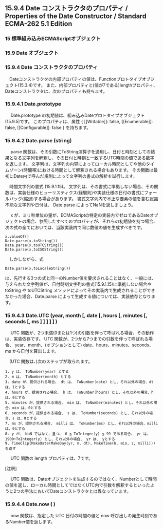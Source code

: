 15.9.4 Date コンストラクタのプロパティ / Properties of the Date Constructor / Standard ECMA-262 5.1 Edition
-----------------------------------------------------------------------------------------------------------

### 15 標準組み込みECMAScriptオブジェクト

### 15.9 Date オブジェクト

### 15.9.4 Date コンストラクタのプロパティ

　Dateコンストラクタの内部プロパティの値は、Functionプロトタイプオブジェクト(15.3.4)です。 また、内部プロパティと(値が7である)lengthプロパティ、Dateコンストラクタは、次のプロパティも持ちます。

### 15.9.4.1 Date.prototype

　 Date.prototype の初期値は、組み込みDateプロトタイプオブジェクト(15.9.5)です。 このプロパティは、属性 { [[Writable]]: false, [[Enumerable]]: false, [[Configurable]]: false } を持ちます。

### 15.9.4.2 Date.parse (string)

　 parse 関数は、その引数にToString演算子を適用し、日付と時刻としての結果となる文字列を解釈し、その日付と時刻と一致するUTC時間の値である数字を返します。 文字列は、文字列の内容によってローカル時間としてや他のタイムゾーン(時間帯)における時間として解釈される場合もあります。 その関数は最初にDate内で呼んだ規則によって文字列の書式の解析を試行します。

　時間文字列の書式 (15.9.1.15)。 文字列は、その書式に準拠しない場合、その関数は、実装仕様のヒューリスティクス(経験則)や実装仕様の日付の書式にフォールバック(縮退)する場合があります。 書式文字列内で不正な要素の値を含む認識不能な文字列や日付は、 Date.parse によってNaNを返しましょう。

　 x が、ミリ秒単位の量が、ECMAScriptの特定の実装内でゼロであるDateオブジェクトの場合、参照したすべてのプロパティが、それらの初期値を持つ場合、次の式の全てにおいては、当該実装内で同じ数値の値を生成すべきです。

    x.valueOf()
    Date.parse(x.toString())
    Date.parse(x.toUTCString())
    Date.parse(x.toISOString())

　しかしながら、式

    Date.parse(x.toLocaleString())

は、先行する3つの式と同一のNumber値を要求されることはなく、一般には、与えられた文字列値が、日付時刻文字列の書式(15.9.1.15)に準拠しない場合や toString や toUTCString メソッドによってその実装内で生成されることができなかった場合、Date.parse によって生成する値については、実装依存となります。

### 15.9.4.3 Date.UTC (year, month [, date [, hours [, minutes [, seconds [, ms ] ] ] ] ] )

　 UTC 関数が、2つ未満(0または1つ)の引数を伴って呼ばれる場合、その動作は、実装依存です。 UTC 関数が、2つから7つまでの引数を伴って呼ばれる場合、 year、month、(オプションとして) date、hours、minutes、seconds、ms から日付を算出します。

　(UTC 関数は、)次のステップが取られます。

    1. y は、 ToNumber(year) とする
    2. m は、 ToNumber(month) とする
    3. date が、提供される場合、 dt は、 ToNumber(date) とし、それ以外の場合、dt は、1とする
    4. hours が、提供される場合、 h は、 ToNumber(hours) とし、それ以外の場合、h は、0とする
    5. minutes が、提供される場合、 min は、 ToNumber(minutes) とし、それ以外の場合、min は、0とする
    6. seconds が、提供される場合、 s は、 ToNumber(seconds) とし、それ以外の場合、s は、0とする
    7. ms が、提供される場合、 milli は、 ToNumber(ms) とし、それ以外の場合、milli は、0とする
    8. y が、 NaN ではなく、且つ、 0 ≦ ToInteger(y) ≦ 99 である場合、 yr は、 1900+ToInteger(y) とし、それ以外の場合、 yr は、 yとする
    9. TimeClip(MakeDate(MakeDay(yr, m, dt), MakeTime(h, min, s, milli))) を返す

　 UTC 関数の length プロパティは、7です。

[注釈]

　 UTC 関数は、Dateオブジェクトを生成するのではなく、Numberとして時間の値を返し、ローカル時間としてではなくUTC内で引数を解釈するといったように2つの手法においてDateコンストラクタとは異なっています。

### 15.9.4.4 Date.now ( )

　 now 関数は、指定した UTC 日付の時間の値と now 呼び出しの発生時刻であるNumber値を返します。
